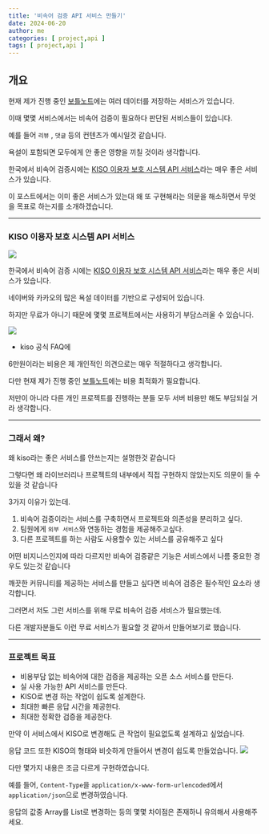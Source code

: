 ```yaml
---
title: '비속어 검증 API 서비스 만들기'
date: 2024-06-20
author: me
categories: [ project,api ]
tags: [ project,api ]
---
```


## 개요

현재 제가 진행 중인 [보틀노트](https://github.com/bottle-note)에는 여러 데이터를 저장하는 서비스가 있습니다.

이때 몇몇 서비스에서는 비속어 검증이 필요하다 판단된 서비스들이 있습니다.

예를 들어 `리뷰` , `댓글` 등의 컨텐츠가 예시일것 같습니다.

욕설이 포함되면 모두에게 안 좋은 영향을 끼칠 것이라 생각합니다.

한국에서 비속어 검증시에는 [KISO 이용자 보호 시스템 API 서비스](https://www.safekiso.com/)라는 매우 좋은 서비스가 있습니다.

이 포스트에서는 이미 좋은 서비스가 있는대 왜 또 구현해라는 의문을 해소하면서 무엇을 목표로 하는지를 소개하겠습니다.

---

### KISO 이용자 보호 시스템 API 서비스

![](https://i.imgur.com/C7RsqyK.png)

한국에서 비속어 검증 시에는 [KISO 이용자 보호 시스템 API 서비스](https://www.safekiso.com/)라는 매우 좋은 서비스가 있습니다.

네이버와 카카오의 많은 욕설 데이터를 기반으로 구성되어 있습니다.

하지만 무료가 아니기 때문에 몇몇 프로젝트에서는 사용하기 부담스러울 수 있습니다.

![](https://i.imgur.com/NhyYCA0.png)

- kiso 공식 FAQ에

6만원이라는 비용은 제 개인적인 의견으로는 매우 적절하다고 생각합니다.

다만 현재 제가 진행 중인 [보틀노트](https://github.com/bottle-note)에는 비용 최적화가 필요합니다.

저만이 아니라 다른 개인 프로젝트를 진행하는 분들 모두 서버 비용만 해도 부담되실 거라 생각합니다.

----

### 그래서 왜?

왜 kiso라는 좋은 서비스를 안쓰는지는 설명한것 같습니다

그렇다면 왜 라이브러리나 프로젝트의 내부에서 직접 구현하지 않았는지도 의문이 들 수 있을 것 같습니다

3가지 이유가 있는데.

1. 비속어 검증이라는 서비스를 구축하면서 프로젝트와 의존성을 분리하고 싶다.
2. 팀원에게 `외부 서비스`와 연동하는 경험을 제공해주고싶다.
3. 다른 프로젝트를 하는 사람도 사용할수 있는 서비스를 공유해주고 싶다

어떤 비지니스인지에 따라 다르지만 비속어 검증같은 기능은 서비스에서 나름 중요한 경우도 있는것 같습니다

깨끗한 커뮤니티를 제공하는 서비스를 만들고 싶다면 비속어 검증은 필수적인 요소라 생각합니다.

그러면서 저도 그런 서비스를 위해 무료 비속어 검증 서비스가 필요했는데.

다른 개발자분들도 이런 무료 서비스가 필요할 것 같아서 만들어보기로 했습니다.

---

### 프로젝트 목표

- 비용부담 없는 비속어에 대한 검증을 제공하는 오픈 소스 서비스를 만든다.
- 실 사용 가능한 API 서비스를 만든다.
- KISO로 변경 하는 작업이 쉽도록 설계한다.
- 최대한 빠른 응답 시간을 제공한다.
- 최대한 정확한 검증을 제공한다.

만약 이 서비스에서 KISO로 변경해도 큰 작업이 필요없도록 설계하고 싶었습니다.

응답 코드 또한 KISO의 형태와 비슷하게 만들어서 변경이 쉽도록 만들었습니다.
![](https://i.imgur.com/6HJU99J.png)

다만 몇가지 내용은 조금 다르게 구현하였습니다.

예를 들어, `Content-Type`을 `application/x-www-form-urlencoded`에서 `application/json`으로 변경하였습니다.

응답의 값중 Array를 List로 변경하는 등의 몇몇 차이점은 존재하니 유의해서 사용해주세요. 

